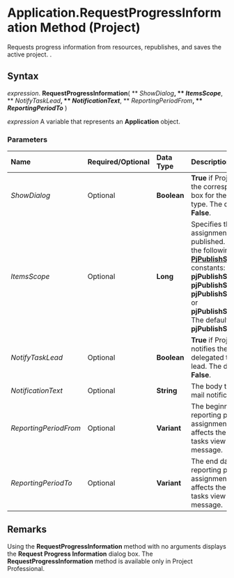 
# Application.RequestProgressInformation Method (Project)

Requests progress information from resources, republishes, and saves the active project. .


## Syntax

 _expression_. **RequestProgressInformation**( ** _ShowDialog_**, ** _ItemsScope_**, ** _NotifyTaskLead_**, ** _NotificationText_**, ** _ReportingPeriodFrom_**, ** _ReportingPeriodTo_** )

 _expression_ A variable that represents an **Application** object.


### Parameters



|**Name**|**Required/Optional**|**Data Type**|**Description**|
|:-----|:-----|:-----|:-----|
| _ShowDialog_|Optional|**Boolean**|**True** if Project displays the corresponding dialog box for the message type. The default value is **False**.|
| _ItemsScope_|Optional|**Long**|Specifies the scope of assignments to be published. Can be one of the following  **[PjPublishScope](c19b90ca-a786-1e6c-8f62-e0399cd5ceed.md)** constants: **pjPublishScopeAll**, **pjPublishScopeDefault**, **pjPublishScopeSelected**, or **pjPublishScopeVisible**. The default value is **pjPublishScopeAll**.|
| _NotifyTaskLead_|Optional|**Boolean**|**True** if Project only notifies the task lead for delegated tasks with a lead. The default value is **False**.|
| _NotificationText_|Optional|**String**|The body text for the e-mail notification.|
| _ReportingPeriodFrom_|Optional|**Variant**|The beginning date of the reporting period for assignment status. This affects the user's filtered tasks view or MAPI message.|
| _ReportingPeriodTo_|Optional|**Variant**|The end date of the reporting period for assignment status. This affects the users filtered tasks view or MAPI message.|

## Remarks

Using the  **RequestProgressInformation** method with no arguments displays the **Request Progress Information** dialog box. The **RequestProgressInformation** method is available only in Project Professional.

